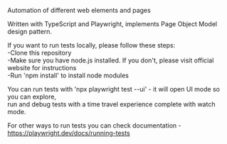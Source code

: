 Automation of different web elements and pages  
  
Written with TypeScript and Playwright, implements Page Object Model design pattern.  
  
If you want to run tests locally, please follow these steps:  
-Clone this repository  
-Make sure you have node.js installed. If you don't, please visit official website for instructions  
-Run 'npm install' to install node modules  
  
You can run tests with 'npx playwright test --ui' - it will open UI mode so you can explore,  
run and debug tests with a time travel experience complete with watch mode.  
  
For other ways to run tests you can check documentation - https://playwright.dev/docs/running-tests  
